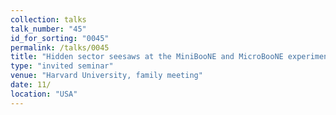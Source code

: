 ```yaml
---
collection: talks
talk_number: "45"
id_for_sorting: "0045"
permalink: /talks/0045
title: "Hidden sector seesaws at the MiniBooNE and MicroBooNE experiments" 
type: "invited seminar"
venue: "Harvard University, family meeting"
date: 11/
location: "USA"
---
```

